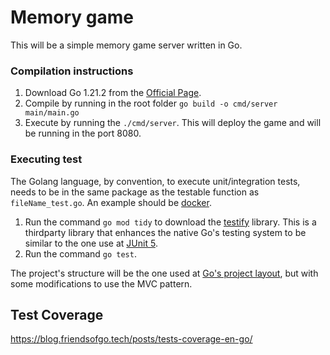 # Memory game

This will be a simple memory game server written in Go.

### Compilation instructions
1. Download Go 1.21.2 from the [Official Page](https://go.dev/doc/install).
2. Compile by running in the root folder `go build -o cmd/server main/main.go`
3. Execute by running the `./cmd/server`. This will deploy the game and will be running in the port 8080.

### Executing test
The Golang language, by convention, to execute unit/integration tests, needs to be in the same package as the testable function as `fileName_test.go`. An example should be [docker](https://github.com/moby/moby/blob/master/cmd/dockerd).
1. Run the command `go mod tidy` to download the [testify](https://github.com/stretchr/testify) library. This is a thirdparty library that enhances the native Go's testing system to be similar to the one use at [JUnit 5](https://junit.org/junit5/).
2. Run the command `go test`.

The project's structure will be the one used at [Go's project layout](https://github.com/golang-standards/project-layout), but with some modifications to use the MVC pattern.

## Test Coverage
https://blog.friendsofgo.tech/posts/tests-coverage-en-go/
